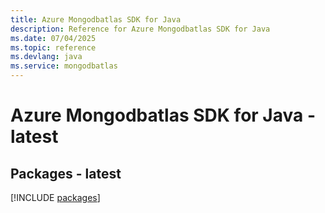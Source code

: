 ```yaml
---
title: Azure Mongodbatlas SDK for Java
description: Reference for Azure Mongodbatlas SDK for Java
ms.date: 07/04/2025
ms.topic: reference
ms.devlang: java
ms.service: mongodbatlas
---
```

# Azure Mongodbatlas SDK for Java - latest
## Packages - latest
[!INCLUDE [packages](mongodbatlas-index.md)]